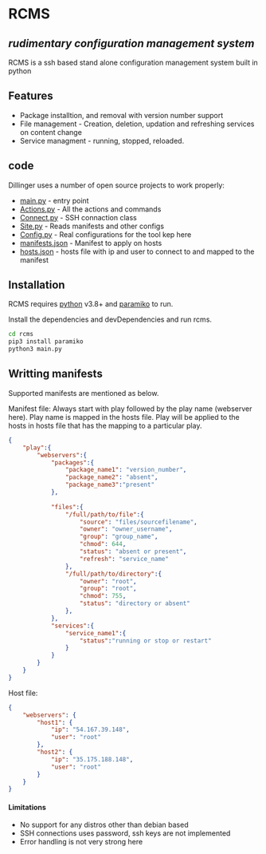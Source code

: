 # RCMS
## _rudimentary configuration management system_



RCMS is a ssh based stand alone configuration management system built in python


## Features

- Package installtion, and removal with version number support
- File management - Creation, deletion, updation and refreshing services on content change
- Service managment - running, stopped, reloaded.




## code

Dillinger uses a number of open source projects to work properly:

- [main.py](https://github.com/terminalninja/rcms/blob/master/main.py) -  entry point
- [Actions.py](https://github.com/terminalninja/rcms/blob/master/Actions.py) - All the actions and commands
- [Connect.py](https://github.com/terminalninja/rcms/blob/master/Connect.py) - SSH connaction class
- [Site.py](https://github.com/terminalninja/rcms/blob/master/Site.py) - Reads manifests and other configs
- [Config.py](https://github.com/terminalninja/rcms/blob/master/Config.py) - Real configurations for the tool kep here
- [manifests.json](https://github.com/terminalninja/rcms/blob/master/manifests/manifests.json) - Manifest to apply on hosts
- [hosts.json](https://github.com/terminalninja/rcms/blob/master/hosts/hosts.json) - hosts file with ip and user to connect to and mapped to the manifest


## Installation

RCMS requires [python](https://www.python.org/downloads/release/python-380/) v3.8+ and [paramiko](http://www.paramiko.org/) to run.

Install the dependencies and devDependencies and run rcms.

```sh
cd rcms
pip3 install paramiko
python3 main.py
```

## Writting manifests

Supported manifests are mentioned as below.

Manifest file:
Always start with play followed by the play name (webserver here). Play name is mapped in the hosts file. Play will be applied to the hosts in hosts file that has the mapping to a particular play.
```json
{
    "play":{ 
        "webservers":{
            "packages":{
                "package_name1": "version_number",
                "package_name2": "absent",
                "package_name3":"present"
            },
    
            "files":{
                "/full/path/to/file":{
                    "source": "files/sourcefilename",
                    "owner": "owner_username",
                    "group": "group_name",
                    "chmod": 644,
                    "status": "absent or present", 
                    "refresh": "service_name"
                },
                "/full/path/to/directory":{
                    "owner": "root",
                    "group": "root",
                    "chmod": 755,
                    "status": "directory or absent"
                },
            },
            "services":{
                "service_name1":{
                    "status":"running or stop or restart"
                }
            }
        }
    }
}

```

Host file:

```json
{
    "webservers": {
        "host1": {
            "ip": "54.167.39.148",
            "user": "root"
        },
        "host2": {
            "ip": "35.175.188.148",
            "user": "root"
        }
    }
}
```


#### Limitations
 - No support for any distros other than debian based
 - SSH connections uses password, ssh keys are not implemented
 - Error handling is not very strong here